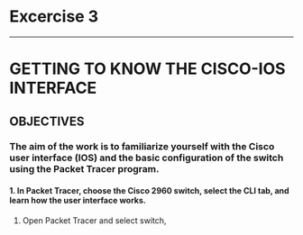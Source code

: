 # Excercise 3

---

# GETTING TO KNOW THE CISCO-IOS INTERFACE

## OBJECTIVES

### The aim of the work is to familiarize yourself with the Cisco user interface (IOS) and the basic configuration of the switch using the Packet Tracer program.

#### 1. In Packet Tracer, choose the Cisco 2960 switch, select the CLI tab, and learn how the user interface works.

1. Open Packet Tracer and select switch,
